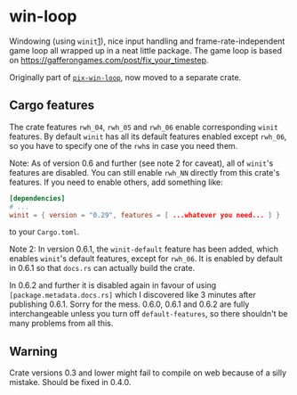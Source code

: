 # win-loop

Windowing (using `winit`[1]), nice input handling and frame-rate-independent game loop all wrapped up in a neat little package.
The game loop is based on <https://gafferongames.com/post/fix_your_timestep>.

Originally part of [`pix-win-loop`][2], now moved to a separate crate.

## Cargo features

The crate features `rwh_04`, `rwh_05` and `rwh_06` enable corresponding `winit` features.
By default `winit` has all its default features enabled except `rwh_06`, so you have to specify one of the `rwh`s in case you need them.

Note:
As of version 0.6 and further (see note 2 for caveat), all of `winit`'s features are disabled.
You can still enable `rwh_NN` directly from this crate's features. If you need to enable others, add something like:

```toml
[dependencies]
# ...
winit = { version = "0.29", features = [ ...whatever you need... ] }
```

to your `Cargo.toml`.

Note 2:
In version 0.6.1, the `winit-default` feature has been added, which enables `winit`'s default features, except for `rwh_06`.
It is enabled by default in 0.6.1 so that `docs.rs` can actually build the crate.

In 0.6.2 and further it is disabled again in favour of using `[package.metadata.docs.rs]` which I discovered like 3 minutes after publishing 0.6.1. Sorry for the mess.
0.6.0, 0.6.1 and 0.6.2 are fully interchangeable unless you turn off `default-features`, so there shouldn't be many problems from all this.

## Warning

Crate versions 0.3 and lower might fail to compile on web because of a silly mistake. Should be fixed in 0.4.0.

[1]: https://crates.io/crates/winit
[2]: https://crates.io/crates/pix-win-loop
